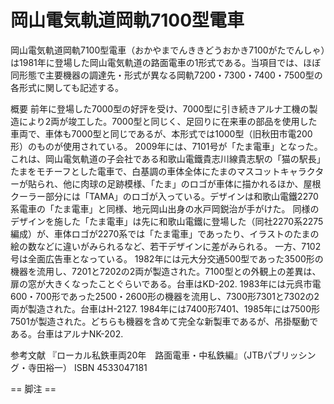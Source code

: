 # 岡山電気軌道岡軌7100型電車

岡山電気軌道岡軌7100型電車（おかやまでんききどうおかき7100がたでんしゃ）は1981年に登場した岡山電気軌道の路面電車の1形式である。当項目では、ほぼ同形態で主要機器の調達先・形式が異なる岡軌7200・7300・7400・7500型の各形式に関しても記述する。

概要
前年に登場した7000型の好評を受け、7000型に引き続きアルナ工機の製造により2両が竣工した。7000型と同じく、足回りに在来車の部品を使用した車両で、車体も7000型と同じであるが、本形式では1000型（旧秋田市電200形）のものが使用されている。
2009年には、7101号が「たま電車」となった。これは、岡山電気軌道の子会社である和歌山電鐵貴志川線貴志駅の「猫の駅長」たまをモチーフとした電車で、白基調の車体全体にたまのマスコットキャラクターが貼られ、他に肉球の足跡模様、「たま」のロゴが車体に描かれるほか、屋根クーラー部分には「TAMA」のロゴが入っている。デザインは和歌山電鐵2270系電車の「たま電車」と同様、地元岡山出身の水戸岡鋭治が手がけた。
同様のデザインを施した「たま電車」は先に和歌山電鐵に登場した（同社2270系2275編成）が、車体ロゴが2270系では「たま電車」であったり、イラストのたまの絵の数などに違いがみられるなど、若干デザインに差がみられる。
一方、7102号は全面広告車となっている。
1982年には元大分交通500型であった3500形の機器を流用し、7201と7202の2両が製造された。7100型との外観上の差異は、扉の窓が大きくなったことぐらいである。台車はKD-202.
1983年には元呉市電600・700形であった2500・2600形の機器を流用し、7300形7301と7302の2両が製造された。台車はH-2127.
1984年には7400形7401、1985年には7500形7501が製造された。どちらも機器を含めて完全な新製車であるが、吊掛駆動である。台車はアルナNK-202.

参考文献
『ローカル私鉄車両20年　路面電車・中私鉄編』（JTBパブリッシング・寺田裕一） ISBN 4533047181


== 脚注 ==